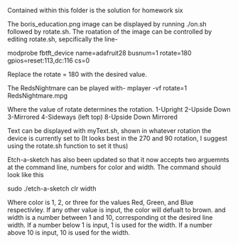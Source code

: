 Contained within this folder is the solution for homework six

The boris_education.png image can be displayed by running ./on.sh followed by 
rotate.sh. The roatation of the image can be controlled by editing rotate.sh, 
sepcifically the line-

modprobe fbtft_device name=adafruit28 busnum=1 rotate=180 gpios=reset:113,dc:116 cs=0

Replace the rotate = 180 with the desired value. 

The RedsNightmare can be played with-
mplayer -vf rotate=1 RedsNightmare.mpg

Where the value of rotate determines the rotation. 
1-Upright
2-Upside Down
3-Mirrored
4-Sideways (left top)
8-Upside Down Mirrored 

Text can be displayed with myText.sh, shown in whatever rotation the device 
is currently set to (It looks best in the 270 and 90 rotation, I suggest using
the rotate.sh function to set it thus)

Etch-a-sketch has also been updated so that it now accepts two arguemnts at the
command line, numbers for color and width. The command should look like this

sudo ./etch-a-sketch clr width

Where color is 1, 2, or three for the values Red, Green, and Blue respectivley.
If any other value is input, the color will defualt to brown.
and width is a number between 1 and 10, corresponding ot the desired line width. 
If a number below 1 is input, 1 is used for the width. If a number above 10 is 
input, 10 is used for the width. 
